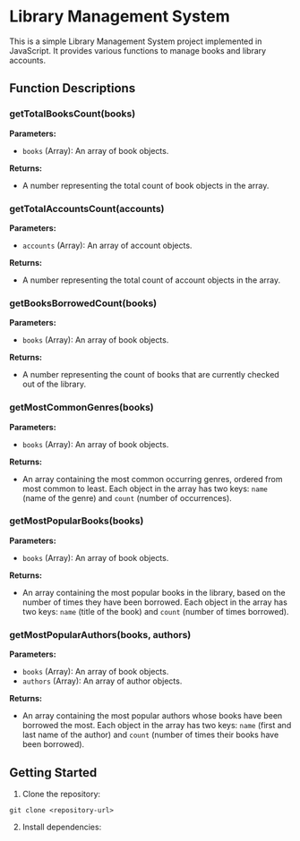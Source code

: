 <h1>Library Management System</h1>

<p>This is a simple Library Management System project implemented in JavaScript. It provides various functions to manage books and library accounts.</p>

<h2>Function Descriptions</h2>

<h3>getTotalBooksCount(books)</h3>

<p><strong>Parameters:</strong></p>
<ul>
  <li><code>books</code> (Array): An array of book objects.</li>
</ul>

<p><strong>Returns:</strong></p>
<ul>
  <li>A number representing the total count of book objects in the array.</li>
</ul>

<h3>getTotalAccountsCount(accounts)</h3>

<p><strong>Parameters:</strong></p>
<ul>
  <li><code>accounts</code> (Array): An array of account objects.</li>
</ul>

<p><strong>Returns:</strong></p>
<ul>
  <li>A number representing the total count of account objects in the array.</li>
</ul>

<h3>getBooksBorrowedCount(books)</h3>

<p><strong>Parameters:</strong></p>
<ul>
  <li><code>books</code> (Array): An array of book objects.</li>
</ul>

<p><strong>Returns:</strong></p>
<ul>
  <li>A number representing the count of books that are currently checked out of the library.</li>
</ul>

<h3>getMostCommonGenres(books)</h3>

<p><strong>Parameters:</strong></p>
<ul>
  <li><code>books</code> (Array): An array of book objects.</li>
</ul>

<p><strong>Returns:</strong></p>
<ul>
  <li>An array containing the most common occurring genres, ordered from most common to least. Each object in the array has two keys: <code>name</code> (name of the genre) and <code>count</code> (number of occurrences).</li>
</ul>

<h3>getMostPopularBooks(books)</h3>

<p><strong>Parameters:</strong></p>
<ul>
  <li><code>books</code> (Array): An array of book objects.</li>
</ul>

<p><strong>Returns:</strong></p>
<ul>
  <li>An array containing the most popular books in the library, based on the number of times they have been borrowed. Each object in the array has two keys: <code>name</code> (title of the book) and <code>count</code> (number of times borrowed).</li>
</ul>

<h3>getMostPopularAuthors(books, authors)</h3>

<p><strong>Parameters:</strong></p>
<ul>
  <li><code>books</code> (Array): An array of book objects.</li>
  <li><code>authors</code> (Array): An array of author objects.</li>
</ul>

<p><strong>Returns:</strong></p>
<ul>
  <li>An array containing the most popular authors whose books have been borrowed the most. Each object in the array has two keys: <code>name</code> (first and last name of the author) and <code>count</code> (number of times their books have been borrowed).</li>
</ul>

<h2>Getting Started</h2>

<ol>
  <li>Clone the repository:</li>
</ol>

<pre><code>git clone &lt;repository-url&gt;</code></pre>

<ol start="2">
  <li>Install dependencies:</li>
</ol>

